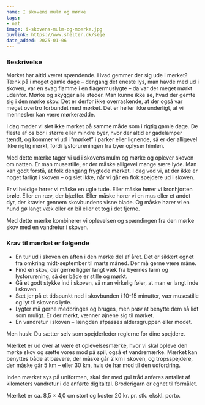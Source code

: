 ```yaml
---
name: I skovens mulm og mørke
tags:
- nat
image: i-skovens-mulm-og-moerke.jpg
buylink: https://www.shelter.dk/seje
date_added: 2025-01-06
---
```

### Beskrivelse

Mørket har altid været spændende. Hvad gemmer der sig ude i mørket? Tænk på i meget gamle dage – dengang det eneste lys, man havde med ud i skoven, var en svag flamme i en flagermuslygte – da var der meget mørkt udenfor. Mørke og skygger alle steder. Man kunne ikke se, hvad der gemte sig i den mørke skov. Det er derfor ikke overraskende, at der også var meget overtro forbundet med mørket. Det er heller ikke underligt, at vi mennesker kan være mørkerædde.

I dag møder vi slet ikke mørket på samme måde som i rigtig gamle dage. De fleste af os bor i større eller mindre byer, hvor der altid er gadelamper tændt, og kommer vi ud i ”mørket” i parker eller lignende, så er der alligevel ikke rigtig mørkt, fordi lysforureningen fra byer oplyser himlen.

Med dette mærke tager vi ud i skovens mulm og mørke og oplever skoven om natten. Er man musestille, er der måske alligevel mange sære lyde. Man kan godt forstå, at folk dengang frygtede mørket. I dag ved vi, at der ikke er noget farligt i skoven – og slet ikke, når vi går en flok spejdere ud i skoven.

Er vi heldige hører vi måske en ugle tude. Eller måske hører vi kronhjorten brøle. Eller en ræv, der bjæffer. Eller måske hører vi en mus eller et andet dyr, der kravler gennem skovbundens visne blade. Og måske hører vi en hund gø langt væk eller en bil eller et tog i det fjerne.

Med dette mærke kombinerer vi oplevelsen og spændingen fra den mørke skov med en vandretur i skoven.

### Krav til mærket er følgende

- En tur ud i skoven en aften i den mørke del af året. Det er sikkert egnet fra omkring midt-september til marts måned. Der må gerne være måne.
- Find en skov, der gerne ligger langt væk fra byernes larm og lysforurening, så der både er stille og mørkt.
- Gå et godt stykke ind i skoven, så man virkelig føler, at man er langt inde i skoven.
- Sæt jer på et tidspunkt ned i skovbunden i 10-15 minutter, vær musestille og lyt til skovens lyde.
- Lygter må gerne medbringes og bruges, men prøv at benytte dem så lidt som muligt. Er der mørkt, vænner øjnene sig til mørket.
- En vandretur i skoven – længden afpasses aldersgruppen eller modet.

Men husk: Du sætter selv som spejderleder reglerne for dine spejdere.

Mærket er ud over at være et oplevelsesmærke, hvor vi skal opleve den mørke skov og sætte vores mod på spil, også et vandremærke. Mærket kan benyttes både at bævere, der måske går 2 km i skoven, og tropsspejdere, der måske går 5 km – eller 30 km, hvis de har mod til den udfordring.

Inden mærket sys på uniformen, skal der med gul tråd anføres antallet af kilometers vandretur i de anførte digitaltal. Broderigarn er egnet til formålet.

Mærket er ca. 8,5 × 4,0 cm stort og koster 20 kr. pr. stk. ekskl. porto.